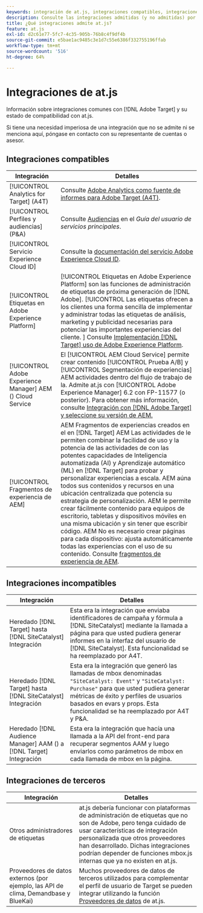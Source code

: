 ```yaml
---
keywords: integración de at.js, integraciones compatibles, integraciones incompatibles, integraciones de terceros
description: Consulte las integraciones admitidas (y no admitidas) por [!DNL Adobe Target] at.js, que incluye [!UICONTROL Analytics for Target] (A4T), el [!UICONTROL Servicio de ID de Experience Cloud], y más.
title: ¿Qué integraciones admite at.js?
feature: at.js
exl-id: d2c61e77-5fc7-4c35-905b-76b8c4f9df4b
source-git-commit: e5bae1ac9485c3e1d7c55e6386f332755196ffab
workflow-type: tm+mt
source-wordcount: '516'
ht-degree: 64%

---
```


# Integraciones de at.js

Información sobre integraciones comunes con [!DNL Adobe Target] y su estado de compatibilidad con at.js.

Si tiene una necesidad imperiosa de una integración que no se admite ni se menciona aquí, póngase en contacto con su representante de cuentas o asesor.

## Integraciones compatibles

| Integración | Detalles |
|--- |--- |
| [!UICONTROL Analytics for Target] (A4T) | Consulte [Adobe Analytics como fuente de informes para Adobe Target (A4T)](https://experienceleague.adobe.com/docs/target/using/integrate/a4t/a4t.html). |
| [!UICONTROL Perfiles y audiencias] (P&amp;A) | Consulte [Audiencias](https://experienceleague.adobe.com/docs/core-services/interface/audiences/audience-library.html?lang=es) en el *Guía del usuario de servicios principales*. |
| [!UICONTROL Servicio Experience Cloud ID] | Consulte la [documentación del servicio Adobe Experience Cloud ID](https://experienceleague.adobe.com/docs/id-service/using/home.html). |
| [!UICONTROL Etiquetas en Adobe Experience Platform] | [!UICONTROL Etiquetas en Adobe Experience Platform] son las funciones de administración de etiquetas de próxima generación de [!DNL Adobe]. [!UICONTROL Las etiquetas ofrecen a los clientes una forma sencilla de implementar y administrar todas las etiquetas de análisis, marketing y publicidad necesarias para potenciar las importantes experiencias del cliente. ] Consulte [Implementación [!DNL Target] uso de Adobe Experience Platform](../how-to-deployatjs/implement-target-using-adobe-launch.md). |
| [!UICONTROL Adobe Experience Manager] AEM () Cloud Service | El [!UICONTROL AEM Cloud Service] permite crear contenido [!UICONTROL Prueba A/B] y [!UICONTROL Segmentación de experiencias] AEM actividades dentro del flujo de trabajo de la. Admite at.js con [!UICONTROL Adobe Experience Manager] 6.2 con FP-11577 (o posterior). Para obtener más información, consulte [Integración con  [!DNL Adobe Target] y seleccione su versión de AEM.](https://experienceleague.adobe.com/docs/experience-manager-release-information/aem-release-updates/previous-updates/aem-previous-versions.html?lang=es) |
| [!UICONTROL Fragmentos de experiencia de AEM] | AEM Fragmentos de experiencias creados en el en [!DNL Target] AEM Las actividades de le permiten combinar la facilidad de uso y la potencia de las actividades de con las potentes capacidades de Inteligencia automatizada (AI) y Aprendizaje automático (ML) en [!DNL Target] para probar y personalizar experiencias a escala.  AEM aúna todos sus contenidos y recursos en una ubicación centralizada que potencia su estrategia de personalización. AEM le permite crear fácilmente contenido para equipos de escritorio, tabletas y dispositivos móviles en una misma ubicación y sin tener que escribir código. AEM No es necesario crear páginas para cada dispositivo: ajusta automáticamente todas las experiencias con el uso de su contenido.  Consulte [fragmentos de experiencia de AEM](https://experienceleague.adobe.com/docs/target/using/experiences/offers/aem-experience-fragments.html). |

## Integraciones incompatibles

| Integración | Detalles |
|--- |--- |
| Heredado [!DNL Target] hasta [!DNL SiteCatalyst] Integración | Esta era la integración que enviaba identificadores de campaña y fórmula a [!DNL SiteCatalyst] mediante la llamada a página para que usted pudiera generar informes en la interfaz del usuario de [!DNL SiteCatalyst]. Esta funcionalidad se ha reemplazado por A4T. |
| Heredado [!DNL Target] hasta [!DNL SiteCatalyst] Integración | Esta era la integración que generó las llamadas de mbox denominadas `"SiteCatalyst: Event"` y `"SiteCatalyst: Purchase"` para que usted pudiera generar métricas de éxito y perfiles de usuarios basados en evars y props. Esta funcionalidad se ha reemplazado por A4T y P&amp;A. |
| Heredado [!DNL Audience Manager] AAM () a [!DNL Target] Integración | Esta era la integración que hacía una llamada a la API del front-end para recuperar segmentos AAM y luego enviarlos como parámetros de mbox en cada llamada de mbox en la página. |

## Integraciones de terceros

| Integración | Detalles |
|--- |--- |
| Otros administradores de etiquetas | at.js debería funcionar con plataformas de administración de etiquetas que no son de Adobe, pero tenga cuidado de usar características de integración personalizada que otros proveedores han desarrollado. Dichas integraciones podrían depender de funciones mbox.js internas que ya no existen en at.js. |
| Proveedores de datos externos (por ejemplo, las API de clima, Demandbase y BlueKai) | Muchos proveedores de datos de terceros utilizados para complementar el perfil de usuario de Target se pueden integrar utilizando la función [Proveedores de datos](../atjs-functions/targetglobalsettings.md#data-providers) de at.js. |
